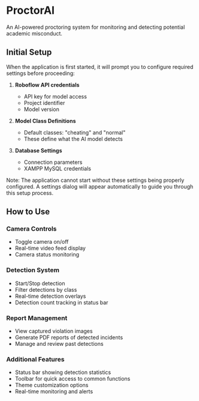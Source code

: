 # ProctorAI

An AI-powered proctoring system for monitoring and detecting potential academic misconduct.

## Initial Setup

When the application is first started, it will prompt you to configure required settings before proceeding:

1. **Roboflow API credentials**
   - API key for model access
   - Project identifier
   - Model version

2. **Model Class Definitions**
   - Default classes: "cheating" and "normal"
   - These define what the AI model detects

3. **Database Settings**
   - Connection parameters
   - XAMPP MySQL credentials

Note: The application cannot start without these settings being properly configured. A settings dialog will appear automatically to guide you through this setup process.

## How to Use

### Camera Controls

- Toggle camera on/off
- Real-time video feed display
- Camera status monitoring

### Detection System

- Start/Stop detection
- Filter detections by class
- Real-time detection overlays
- Detection count tracking in status bar

### Report Management

- View captured violation images
- Generate PDF reports of detected incidents
- Manage and review past detections

### Additional Features

- Status bar showing detection statistics
- Toolbar for quick access to common functions
- Theme customization options
- Real-time monitoring and alerts
